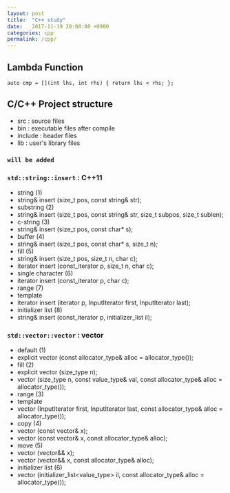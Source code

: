 ```yaml
---
layout: post
title:  "C++ study"
date:   2017-11-19 20:00:00 +0900
categories: cpp
permalink: /cpp/
---
```



## Lambda Function

```
auto cmp = [](int lhs, int rhs) { return lhs < rhs; };
```

## C/C++ Project structure

- src : source files
- bin : executable files after compile
- include : header files
- lib : user's library files

### `will be added`

### `std::string::insert` : C++11

- string (1)
 - string& insert (size_t pos, const string& str);
- substring (2)
 - string& insert (size_t pos, const string& str, size_t subpos, size_t sublen);
- c-string (3)
 - string& insert (size_t pos, const char* s);
- buffer (4)
 - string& insert (size_t pos, const char* s, size_t n);
- fill (5)
 - string& insert (size_t pos,   size_t n, char c);
 - iterator insert (const_iterator p, size_t n, char c);
- single character (6)
 - iterator insert (const_iterator p, char c);
- range (7)
 - template <class InputIterator>
 - iterator insert (iterator p, InputIterator first, InputIterator last);
- initializer list (8)
 - string& insert (const_iterator p, initializer_list<char> il);

### `std::vector::vector` : vector

- default (1)
 - explicit vector (const allocator_type& alloc = allocator_type());
- fill (2)
 - explicit vector (size_type n);
  - vector (size_type n, const value_type& val, const allocator_type& alloc = allocator_type());
- range (3)
 - template <class InputIterator>
  - vector (InputIterator first, InputIterator last, const allocator_type& alloc = allocator_type());
- copy (4)
 - vector (const vector& x);
 - vector (const vector& x, const allocator_type& alloc);
- move (5)
 - vector (vector&& x);
 - vector (vector&& x, const allocator_type& alloc);
- initializer list (6)
 - vector (initializer_list<value_type> il, const allocator_type& alloc = allocator_type());

